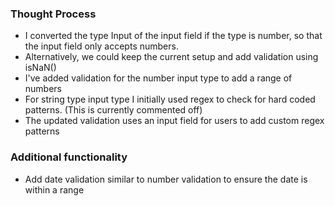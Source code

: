 ### Thought Process

- I converted the type Input of the input field if the type is number, so that the input field only accepts numbers.
- Alternatively, we could keep the current setup and add validation using isNaN()
- I've added validation for the number input type to add a range of numbers
- For string type input type I initially used regex to check for hard coded patterns. (This is currently commented off)
- The updated validation uses an input field for users to add custom regex patterns


### Additional functionality
- Add date validation similar to number validation to ensure the date is within a range
